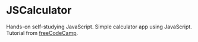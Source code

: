 # JSCalculator
Hands-on self-studying JavaScript. Simple calculator app using JavaScript. Tutorial from <a href="https://www.freecodecamp.org/news/javascript-dom-build-a-calculator-app/#how-to-build-the-calculator-app">freeCodeCamp</a>.
